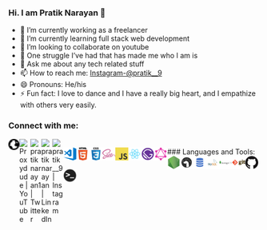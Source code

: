 ### Hi. I am Pratik Narayan 👋

- 🔭 I’m currently working as a freelancer
- 🌱 I’m currently learning full stack web development
- 👯 I’m looking to collaborate on youtube
- 🤔 One struggle I’ve had that has made me who I am is 
- 💬 Ask me about any tech related stuff
- 📫 How to reach me: [Instagram-@pratik__9](https://www.instagram.com/pratik__9/)
- 😄 Pronouns: He/his
- ⚡ Fun fact: I love to dance and I have a really big heart, and I empathize with others very easily.
### Connect with me:


[<img align="left" alt="tricallyweb.in" width="22px" src="https://raw.githubusercontent.com/iconic/open-iconic/master/svg/globe.svg" />](https://tricallyweb.in/)
[<img align="left" alt="Proxydude | YouTube" width="22px" src="https://cdn.jsdelivr.net/npm/simple-icons@v3/icons/youtube.svg" />](https://www.youtube.com/channel/UCp8tuOD6NkAR99NbmuD1EfQ)
[<img align="left" alt="pratiknarayan1 | Twitter" width="22px" src="https://cdn.jsdelivr.net/npm/simple-icons@v3/icons/twitter.svg" />](https://twitter.com/pratiknarayan1)
[<img align="left" alt="pratik narayan | LinkedIn" width="22px" src="https://cdn.jsdelivr.net/npm/simple-icons@v3/icons/linkedin.svg" />](https://www.linkedin.com/in/pratik-narayan-b49141202)
[<img align="left" alt="pratik__9 | Instagram" width="22px" src="https://cdn.jsdelivr.net/npm/simple-icons@v3/icons/instagram.svg" />](https://www.instagram.com/pratik__9/)

<br />
### Languages and Tools:

<img align="left" alt="Visual Studio Code" width="26px" src="https://raw.githubusercontent.com/github/explore/80688e429a7d4ef2fca1e82350fe8e3517d3494d/topics/visual-studio-code/visual-studio-code.png" />
<img align="left" alt="HTML5" width="26px" src="https://raw.githubusercontent.com/github/explore/80688e429a7d4ef2fca1e82350fe8e3517d3494d/topics/html/html.png" />
<img align="left" alt="CSS3" width="26px" src="https://raw.githubusercontent.com/github/explore/80688e429a7d4ef2fca1e82350fe8e3517d3494d/topics/css/css.png" />
<img align="left" alt="Sass" width="26px" src="https://raw.githubusercontent.com/github/explore/80688e429a7d4ef2fca1e82350fe8e3517d3494d/topics/sass/sass.png" />
<img align="left" alt="JavaScript" width="26px" src="https://raw.githubusercontent.com/github/explore/80688e429a7d4ef2fca1e82350fe8e3517d3494d/topics/javascript/javascript.png" />
<img align="left" alt="React" width="26px" src="https://raw.githubusercontent.com/github/explore/80688e429a7d4ef2fca1e82350fe8e3517d3494d/topics/react/react.png" />
<img align="left" alt="Gatsby" width="26px" src="https://raw.githubusercontent.com/github/explore/e94815998e4e0713912fed477a1f346ec04c3da2/topics/gatsby/gatsby.png" />
<img align="left" alt="GraphQL" width="26px" src="https://raw.githubusercontent.com/github/explore/80688e429a7d4ef2fca1e82350fe8e3517d3494d/topics/graphql/graphql.png" />
<img align="left" alt="Node.js" width="26px" src="https://raw.githubusercontent.com/github/explore/80688e429a7d4ef2fca1e82350fe8e3517d3494d/topics/nodejs/nodejs.png" />
<img align="left" alt="Deno" width="26px" src="https://raw.githubusercontent.com/github/explore/361e2821e2dea67711cde99c9c40ed357061cf27/topics/deno/deno.png" />
<img align="left" alt="SQL" width="26px" src="https://raw.githubusercontent.com/github/explore/80688e429a7d4ef2fca1e82350fe8e3517d3494d/topics/sql/sql.png" />
<img align="left" alt="MySQL" width="26px" src="https://raw.githubusercontent.com/github/explore/80688e429a7d4ef2fca1e82350fe8e3517d3494d/topics/mysql/mysql.png" />
<img align="left" alt="MongoDB" width="26px" src="https://raw.githubusercontent.com/github/explore/80688e429a7d4ef2fca1e82350fe8e3517d3494d/topics/mongodb/mongodb.png" />
<img align="left" alt="Git" width="26px" src="https://raw.githubusercontent.com/github/explore/80688e429a7d4ef2fca1e82350fe8e3517d3494d/topics/git/git.png" />
<img align="left" alt="GitHub" width="26px" src="https://raw.githubusercontent.com/github/explore/78df643247d429f6cc873026c0622819ad797942/topics/github/github.png" />
<img align="left" alt="Terminal" width="26px" src="https://raw.githubusercontent.com/github/explore/80688e429a7d4ef2fca1e82350fe8e3517d3494d/topics/terminal/terminal.png" />

<br />
<br />

